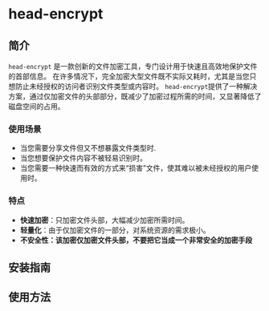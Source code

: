 # head-encrypt

## 简介
`head-encrypt` 是一款创新的文件加密工具，专门设计用于快速且高效地保护文件的首部信息。
在许多情况下，完全加密大型文件既不实际又耗时，尤其是当您只想防止未经授权的访问者识别文件类型或内容时。
`head-encrypt`提供了一种解决方案，通过仅加密文件的头部部分，既减少了加密过程所需的时间，又显著降低了磁盘空间的占用。

### 使用场景
- 当您需要分享文件但又不想暴露文件类型时.
- 当您想要保护文件内容不被轻易识别时。
- 当您需要一种快速而有效的方式来“损害”文件，使其难以被未经授权的用户使用时。

### 特点
- **快速加密**：只加密文件头部，大幅减少加密所需时间。
- **轻量化**：由于仅加密文件的一部分，对系统资源的需求极小。
- **不安全性：该加密仅加密文件头部，不要把它当成一个非常安全的加密手段**

## 安装指南

## 使用方法

